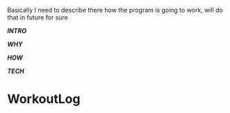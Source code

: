 Basically I need to describe there how the program is going to work, will do that in future for sure


***INTRO***


***WHY***


***HOW***


***TECH***
# WorkoutLog

